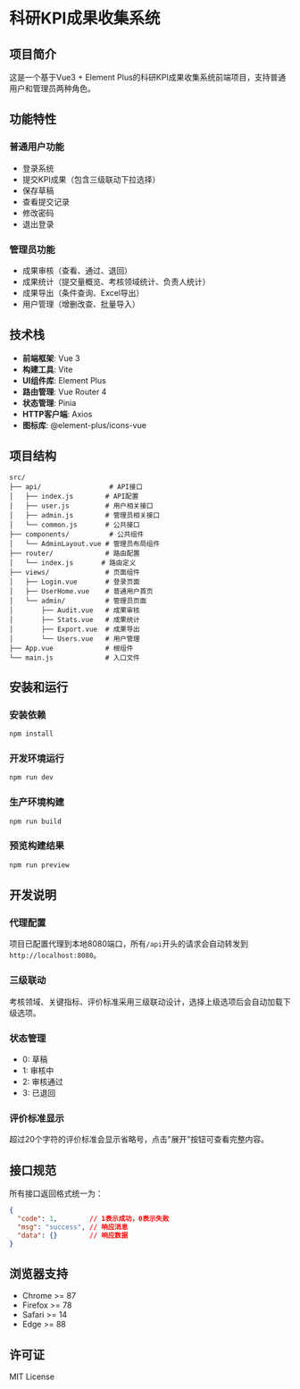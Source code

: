 # 科研KPI成果收集系统

## 项目简介

这是一个基于Vue3 + Element Plus的科研KPI成果收集系统前端项目，支持普通用户和管理员两种角色。

## 功能特性

### 普通用户功能
- 登录系统
- 提交KPI成果（包含三级联动下拉选择）
- 保存草稿
- 查看提交记录
- 修改密码
- 退出登录

### 管理员功能
- 成果审核（查看、通过、退回）
- 成果统计（提交量概览、考核领域统计、负责人统计）
- 成果导出（条件查询、Excel导出）
- 用户管理（增删改查、批量导入）

## 技术栈

- **前端框架**: Vue 3
- **构建工具**: Vite
- **UI组件库**: Element Plus
- **路由管理**: Vue Router 4
- **状态管理**: Pinia
- **HTTP客户端**: Axios
- **图标库**: @element-plus/icons-vue

## 项目结构

```
src/
├── api/                 # API接口
│   ├── index.js        # API配置
│   ├── user.js         # 用户相关接口
│   ├── admin.js        # 管理员相关接口
│   └── common.js       # 公共接口
├── components/          # 公共组件
│   └── AdminLayout.vue # 管理员布局组件
├── router/             # 路由配置
│   └── index.js       # 路由定义
├── views/              # 页面组件
│   ├── Login.vue       # 登录页面
│   ├── UserHome.vue    # 普通用户首页
│   └── admin/          # 管理员页面
│       ├── Audit.vue   # 成果审核
│       ├── Stats.vue   # 成果统计
│       ├── Export.vue  # 成果导出
│       └── Users.vue   # 用户管理
├── App.vue             # 根组件
└── main.js             # 入口文件
```

## 安装和运行

### 安装依赖
```bash
npm install
```

### 开发环境运行
```bash
npm run dev
```

### 生产环境构建
```bash
npm run build
```

### 预览构建结果
```bash
npm run preview
```

## 开发说明

### 代理配置
项目已配置代理到本地8080端口，所有`/api`开头的请求会自动转发到`http://localhost:8080`。

### 三级联动
考核领域、关键指标、评价标准采用三级联动设计，选择上级选项后会自动加载下级选项。

### 状态管理
- 0: 草稿
- 1: 审核中
- 2: 审核通过
- 3: 已退回

### 评价标准显示
超过20个字符的评价标准会显示省略号，点击"展开"按钮可查看完整内容。

## 接口规范

所有接口返回格式统一为：
```json
{
  "code": 1,        // 1表示成功，0表示失败
  "msg": "success", // 响应消息
  "data": {}        // 响应数据
}
```

## 浏览器支持

- Chrome >= 87
- Firefox >= 78
- Safari >= 14
- Edge >= 88

## 许可证

MIT License
